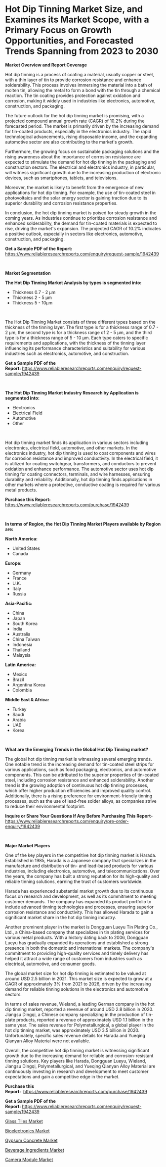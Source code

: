 <p><h1>Hot Dip Tinning Market Size, and Examines its Market Scope, with a Primary Focus on Growth Opportunities, and Forecasted Trends Spanning from 2023 to 2030</h1></p><p><strong>Market Overview and Report Coverage</strong></p>
<p><p>Hot dip tinning is a process of coating a material, usually copper or steel, with a thin layer of tin to provide corrosion resistance and enhance solderability. This process involves immersing the material into a bath of molten tin, allowing the metal to form a bond with the tin through a chemical reaction. The tin coating provides protection against oxidation and corrosion, making it widely used in industries like electronics, automotive, construction, and packaging.</p><p>The future outlook for the hot dip tinning market is promising, with a projected compound annual growth rate (CAGR) of 10.2% during the forecasted period. The market is primarily driven by the increasing demand for tin-coated products, especially in the electronics industry. The rapid technological advancements, rising disposable income, and the expanding automotive sector are also contributing to the market's growth.</p><p>Furthermore, the growing focus on sustainable packaging solutions and the rising awareness about the importance of corrosion resistance are expected to stimulate the demand for hot dip tinning in the packaging and construction sectors. The electrical and electronics industry, in particular, will witness significant growth due to the increasing production of electronic devices, such as smartphones, tablets, and televisions.</p><p>Moreover, the market is likely to benefit from the emergence of new applications for hot dip tinning. For example, the use of tin-coated steel in photovoltaics and the solar energy sector is gaining traction due to its superior durability and corrosion resistance properties.</p><p>In conclusion, the hot dip tinning market is poised for steady growth in the coming years. As industries continue to prioritize corrosion resistance and enhanced solderability, the demand for tin-coated materials is expected to rise, driving the market's expansion. The projected CAGR of 10.2% indicates a positive outlook, especially in sectors like electronics, automotive, construction, and packaging.</p></p>
<p><strong>Get a Sample PDF of the Report:</strong> <a href="https://www.reliableresearchreports.com/enquiry/request-sample/1942439">https://www.reliableresearchreports.com/enquiry/request-sample/1942439</a></p>
<p>&nbsp;</p>
<p><strong>Market Segmentation</strong></p>
<p><strong>The Hot Dip Tinning Market Analysis by types is segmented into:</strong></p>
<p><ul><li>Thickness 0.7 - 2 μm</li><li>Thickness 2 - 5 μm</li><li>Thickness 5 - 10μm</li></ul></p>
<p>&nbsp;</p>
<p><p>The Hot Dip Tinning Market consists of three different types based on the thickness of the tinning layer. The first type is for a thickness range of 0.7 - 2 μm, the second type is for a thickness range of 2 - 5 μm, and the third type is for a thickness range of 5 - 10 μm. Each type caters to specific requirements and applications, with the thickness of the tinning layer influencing its performance characteristics and suitability for various industries such as electronics, automotive, and construction.</p></p>
<p><strong>Get a Sample PDF of the Report:</strong>&nbsp;<a href="https://www.reliableresearchreports.com/enquiry/request-sample/1942439">https://www.reliableresearchreports.com/enquiry/request-sample/1942439</a></p>
<p>&nbsp;</p>
<p><strong>The Hot Dip Tinning Market Industry Research by Application is segmented into:</strong></p>
<p><ul><li>Electronics</li><li>Electrical Field</li><li>Automotive</li><li>Other</li></ul></p>
<p>&nbsp;</p>
<p><p>Hot dip tinning market finds its application in various sectors including electronics, electrical field, automotive, and other markets. In the electronics industry, hot dip tinning is used to coat components and wires for corrosion resistance and improved conductivity. In the electrical field, it is utilized for coating switchgear, transformers, and conductors to prevent oxidation and enhance performance. The automotive sector uses hot dip tinning for coating connectors, terminals, and wire harnesses, ensuring durability and reliability. Additionally, hot dip tinning finds applications in other markets where a protective, conductive coating is required for various metal products.</p></p>
<p><strong>Purchase this Report:</strong>&nbsp; <a href="https://www.reliableresearchreports.com/purchase/1942439">https://www.reliableresearchreports.com/purchase/1942439</a></p>
<p>&nbsp;</p>
<p><strong>In terms of Region, the Hot Dip Tinning Market Players available by Region are:</strong></p>
<p>
    <p> <strong> North America: </strong>
        <ul>
            <li>United States</li>
            <li>Canada</li>
        </ul>
        </p> 
    <p> <strong> Europe: </strong>
        <ul>
            <li>Germany</li>
            <li>France</li>
            <li>U.K.</li>
            <li>Italy</li>
            <li>Russia</li>
        </ul>
        </p> 
    <p> <strong> Asia-Pacific: </strong>
        <ul>
            <li>China</li>
            <li>Japan</li>
            <li>South Korea</li>
            <li>India</li>
            <li>Australia</li>
            <li>China Taiwan</li>
            <li>Indonesia</li>
            <li>Thailand</li>
            <li>Malaysia</li>
        </ul>
        </p> 
    <p> <strong> Latin America: </strong>
        <ul>
            <li>Mexico</li>
            <li>Brazil</li>
            <li>Argentina Korea</li>
            <li>Colombia</li>
        </ul>
        </p> 
    <p> <strong> Middle East & Africa: </strong>
        <ul>
            <li>Turkey</li>
            <li>Saudi</li>
            <li>Arabia</li>
            <li>UAE</li>
            <li>Korea</li>
        </ul>
    </p>
    </p>
<p>&nbsp;</p>
<p><strong>What are the Emerging Trends in the Global Hot Dip Tinning market?</strong></p>
<p><p>The global hot dip tinning market is witnessing several emerging trends. One notable trend is the increasing demand for tin-coated steel strips for various applications, such as food packaging, electronics, and automotive components. This can be attributed to the superior properties of tin-coated steel, including corrosion resistance and enhanced solderability. Another trend is the growing adoption of continuous hot dip tinning processes, which offer higher production efficiencies and improved quality control. Additionally, there is a rising preference for environment-friendly tinning processes, such as the use of lead-free solder alloys, as companies strive to reduce their environmental footprint.</p></p>
<p><strong>Inquire or Share Your Questions If Any Before Purchasing This Report</strong>- <a href="https://www.reliableresearchreports.com/enquiry/pre-order-enquiry/1942439">https://www.reliableresearchreports.com/enquiry/pre-order-enquiry/1942439</a></p>
<p>&nbsp;</p>
<p><strong>Major Market Players</strong></p>
<p><p>One of the key players in the competitive hot dip tinning market is Harada. Established in 1985, Harada is a Japanese company that specializes in the manufacture and distribution of tin- and lead-based products for various industries, including electronics, automotive, and telecommunications. Over the years, the company has built a strong reputation for its high-quality and reliable tinning solutions, earning the trust of customers worldwide.</p><p>Harada has experienced substantial market growth due to its continuous focus on research and development, as well as its commitment to meeting customer demands. The company has expanded its product portfolio to include advanced tinning technologies and processes, ensuring superior corrosion resistance and conductivity. This has allowed Harada to gain a significant market share in the hot dip tinning industry.</p><p>Another prominent player in the market is Dongguan Lueyu Tin Plating Co., Ltd., a China-based company that specializes in tin plating services for various metal products. With a history dating back to 2006, Dongguan Lueyu has gradually expanded its operations and established a strong presence in both the domestic and international markets. The company's commitment to providing high-quality services and timely delivery has helped it attract a wide range of customers from industries such as electrical, automotive, and consumer goods.</p><p>The global market size for hot dip tinning is estimated to be valued at around USD 2.5 billion in 2021. This market size is expected to grow at a CAGR of approximately 3% from 2021 to 2026, driven by the increasing demand for reliable tinning solutions in the electronics and automotive sectors.</p><p>In terms of sales revenue, Wieland, a leading German company in the hot dip tinning market, reported a revenue of around USD 2.8 billion in 2020. Jiangsu Dingqi, a Chinese company specializing in the production of tin-plate products, reported a revenue of approximately USD 1.1 billion in the same year. The sales revenue for Polymetallurgical, a global player in the hot dip tinning market, was approximately USD 3.5 billion in 2020. Unfortunately, specific sales revenue details for Harada and Yueqing Qianyan Alloy Material were not available.</p><p>Overall, the competitive hot dip tinning market is witnessing significant growth due to the increasing demand for reliable and corrosion-resistant tinning solutions. Key players like Harada, Dongguan Lueyu, Wieland, Jiangsu Dingqi, Polymetallurgical, and Yueqing Qianyan Alloy Material are continuously investing in research and development to meet customer expectations and gain a competitive edge in the market.</p></p>
<p><strong>Purchase this Report:</strong>&nbsp;&nbsp;<a href="https://www.reliableresearchreports.com/purchase/1942439">https://www.reliableresearchreports.com/purchase/1942439</a></p>
<p></p>
<p><strong>Get a Sample PDF of the Report:</strong>&nbsp;<a href="https://www.reliableresearchreports.com/enquiry/request-sample/1942439">https://www.reliableresearchreports.com/enquiry/request-sample/1942439</a></p>
<p><p><a href="https://github.com/WillieWoodard/Market-Research-Report-List-2/blob/main/glass-tiles-market.md">Glass Tiles Market</a></p><p><a href="https://medium.com/@ashlybednar2023/bioelectronics-market-furnishes-information-on-market-share-market-trends-and-market-growth-91647e053b04">Bioelectronics Market</a></p><p><a href="https://github.com/BryceTownsendr/Market-Research-Report-List-2/blob/main/gypsum-concrete-market.md">Gypsum Concrete Market</a></p><p><a href="https://medium.com/@krishna_35021/beverage-ingredients-market-size-market-outlook-and-market-forecast-2023-to-2030-62c06c7760d3">Beverage Ingredients Market</a></p><p><a href="https://medium.com/@katlynbauch/camera-module-market-report-reveals-the-latest-trends-and-growth-opportunities-of-this-market-fef77f3e5e51">Camera Module Market</a></p></p>